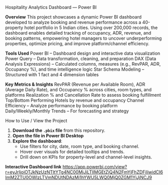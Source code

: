 Hospitality Analytics Dashboard — Power BI

**Overview**
This project showcases a dynamic Power BI dashboard developed to analyze booking and revenue performance across a 40-property hotel portfolio in 5 Indian cities. Using over 200,000 records, the dashboard enables detailed tracking of occupancy, ADR, revenue, and booking patterns, empowering hotel managers to uncover underperforming properties, optimize pricing, and improve platform/channel efficiency.

**Tools Used**
Power BI – Dashboard design and interactive data visualization
Power Query – Data transformation, cleaning, and preparation
DAX (Data Analysis Expressions) – Calculated columns, measures (e.g., RevPAR, ADR, Occupancy %), and time intelligence logic
Star Schema Modeling – Structured with 1 fact and 4 dimension tables

**Key Metrics & Insights**
RevPAR (Revenue per Available Room), ADR (Average Daily Rate), and Occupancy % across cities, room types, and platforms
Realization % and Cancellation Rate to assess booking fulfillment
Top/Bottom Performing Hotels by revenue and occupancy
Channel Efficiency – Analyze performance by booking platform
Daily/Weekly/Monthly Trends – For forecasting and strategy

How to Use / View the Project
1. **Download the `.pbix` file** from this repository.
2. **Open the file in Power BI Desktop** 
3. **Explore the dashboard**:
    - Use filters for city, date, room type, and booking channel.
    - Hover over visuals for detailed tooltips and trends.
    - Drill down on KPIs for property-level and channel-level insights.


**Interactive Dashboard link**
https://app.powerbi.com/view?r=eyJrIjoiOTJkNzUzNTItYTg4NC00MjJiLTllMGEtZjQ4N2FmYjFhZDFiIiwidCI6ImM2ZTU0OWIzLTVmNDUtNDAzMi1hYWU5LWQ0MjQ0ZGM1YjJjNCJ9

